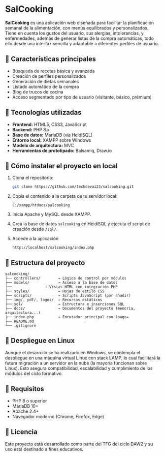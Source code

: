 # SalCooking

**SalCooking** es una aplicación web diseñada para facilitar la planificación semanal de la alimentación, con menús equilibrados y personalizados. Tiene en cuenta los gustos del usuario, sus alergias, intolerancias, y enfermedades, además de generar listas de la compra automáticas, todo ello desde una interfaz sencilla y adaptable a diferentes perfiles de usuario.

## 🧩 Características principales

- Búsqueda de recetas básica y avanzada
- Creación de perfiles personalizados
- Generación de dietas semanales
- Listado automático de la compra
- Blog de trucos de cocina
- Acceso segmentado por tipo de usuario (visitante, básico, prémium)

## 🔧 Tecnologías utilizadas

- **Frontend:** HTML5, CSS3, JavaScript
- **Backend:** PHP 8.x
- **Base de datos:** MariaDB (vía HeidiSQL)
- **Entorno local:** XAMPP sobre Windows
- **Modelo de arquitectura:** MVC
- **Herramientas de prototipado:** Balsamiq, Draw.io

## 🚀 Cómo instalar el proyecto en local

1. Clona el repositorio:
    ```bash
    git clone https://github.com/techdevai23/salcooking.git
    ```

2. Copia el contenido a la carpeta de tu servidor local:
    ```
    C:/xampp/htdocs/salcooking
    ```

3. Inicia Apache y MySQL desde XAMPP.

4. Crea la base de datos `salcooking` en HeidiSQL y ejecuta el script de creación desde `/sql/`.

5. Accede a la aplicación:
    ```
    http://localhost/salcooking/index.php
    ```

## 📁 Estructura del proyecto

```
salcooking/
├── controllers/        → Lógica de control por módulos
├── models/             → Acceso a la base de datos
├──               → Vistas HTML con integración PHP
├── styles/             → Hojas de estilo CSS
├── scripts/            → Scripts JavaScript (por añadir)
├── img/, pdf/, logos/  → Recursos estáticos
├── sql/                → Estructura e inserciones SQL
├── docs/               → Documentos del proyecto (memoria, arquitectura...)
├── index.php           → Enrutador principal con ?page=
├── README.md
└── .gitignore
```

## 🐧 Despliegue en Linux

Aunque el desarrollo se ha realizado en Windows, se contempla el despliegue en una máquina virtual Linux con stack LAMP, lo cual facilitará la futura migración a un servidor en la nube (la mayoría funcionan sobre Linux). Esto asegura compatibilidad, escalabilidad y cumplimiento de los módulos del ciclo formativo.

## 🔐 Requisitos

- PHP 8 o superior
- MariaDB 10+
- Apache 2.4+
- Navegador moderno (Chrome, Firefox, Edge)

## 📄 Licencia

Este proyecto está desarrollado como parte del TFG del ciclo DAW2 y su uso está destinado a fines educativos.
